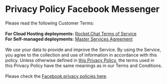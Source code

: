 # Privacy Policy Facebook Messenger

Please read the following Customer Terms:\
\
**For Cloud Hosting deployments:** [Rocket.Chat Terms of Service](https://rocket.chat/terms)\
**For Self-managed deployments:** [Master Services Agreement](https://docs.rocket.chat/legal/master-services-agreement-for-self-managed-workspaces)\
\
We use your data to provide and improve the Service. By using the Service, you agree to the collection and use of information in accordance with this policy. Unless otherwise defined in [this Privacy Policy](https://rocket.chat/privacy), the terms used in this Privacy Policy have the same meanings as in our Terms and Conditions.\
\
Please check the [Facebook privacy policies here](https://developers.facebook.com/docs/messenger-platform/policy/policy-overview/).
